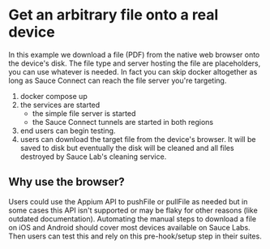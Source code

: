 # Get an arbitrary file onto a real device 
In this example we download a file (PDF) from the native web browser onto the device's disk. The file type and server hosting the file are placeholders, you can use whatever is needed. In fact you can skip docker altogether as long as Sauce Connect can reach the file server you're targeting.

1. docker compose up
2. the services are started
    - the simple file server is started
    - the Sauce Connect tunnels are started in both regions
3. end users can begin testing. 
4. users can download the target file from the device's browser. It will be saved to disk but eventually the disk will be cleaned and all files destroyed by Sauce Lab's cleaning service.

## Why use the browser? 
Users could use the Appium API to pushFile or pullFile as needed but in some cases this API isn't supported or may be flaky for other reasons (like outdated documentation). Automating the manual steps to download a file on iOS and Android should cover most devices available on Sauce Labs. Then users can test this and rely on this pre-hook/setup step in their suites. 